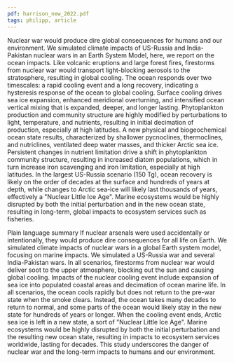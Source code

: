 ```yaml
---
pdf: harrison_new_2022.pdf
tags: philipp, article
---
```

Nuclear war would produce dire global consequences for humans and our environment. We
simulated climate impacts of US-Russia and India-Pakistan nuclear wars in an Earth System Model, here, we
report on the ocean impacts. Like volcanic eruptions and large forest fires, firestorms from nuclear war would
transport light-blocking aerosols to the stratosphere, resulting in global cooling. The ocean responds over two
timescales: a rapid cooling event and a long recovery, indicating a hysteresis response of the ocean to global
cooling. Surface cooling drives sea ice expansion, enhanced meridional overturning, and intensified ocean
vertical mixing that is expanded, deeper, and longer lasting. Phytoplankton production and community structure
are highly modified by perturbations to light, temperature, and nutrients, resulting in initial decimation of
production, especially at high latitudes. A new physical and biogeochemical ocean state results, characterized
by shallower pycnoclines, thermoclines, and nutriclines, ventilated deep water masses, and thicker Arctic sea
ice. Persistent changes in nutrient limitation drive a shift in phytoplankton community structure, resulting
in increased diatom populations, which in turn increase iron scavenging and iron limitation, especially at
high latitudes. In the largest US-Russia scenario (150 Tg), ocean recovery is likely on the order of decades
at the surface and hundreds of years at depth, while changes to Arctic sea-ice will likely last thousands of
years, effectively a "Nuclear Little Ice Age". Marine ecosystems would be highly disrupted by both the initial
perturbation and in the new ocean state, resulting in long-term, global impacts to ecosystem services such as
fisheries.

Plain language summary
If nuclear arsenals were used accidentally or intentionally, they would
produce dire consequences for all life on Earth. We simulated climate impacts of nuclear wars in a global Earth
system model, focusing on marine impacts. We simulated a US-Russia war and several India-Pakistan wars.
In all scenarios, firestorms from nuclear war would deliver soot to the upper atmosphere, blocking out the sun
and causing global cooling. Impacts of the nuclear cooling event include expansion of sea ice into populated
coastal areas and decimation of ocean marine life. In all scenarios, the ocean cools rapidly but does not return to
the pre-war state when the smoke clears. Instead, the ocean takes many decades to return to normal, and some
parts of the ocean would likely stay in the new state for hundreds of years or longer. When the cooling event
ends, Arctic sea ice is left in a new state, a sort of "Nuclear Little Ice Age". Marine ecosystems would be highly
disrupted by both the initial perturbation and the resulting new ocean state, resulting in impacts to ecosystem
services worldwide, lasting for decades. This study underscores the danger of nuclear war and the long-term
impacts to humans and our environment.
